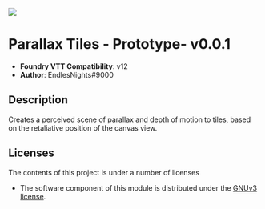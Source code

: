 ![](https://img.shields.io/badge/Foundry-v12-informational)

# Parallax Tiles - Prototype- v0.0.1
* **Foundry VTT Compatibility**: v12
* **Author**: EndlesNights#9000

## Description
Creates a perceived scene of parallax and depth of motion to tiles, based on the retaliative position of the canvas view.

## Licenses
The contents of this project is under a number of licenses
* The software component of this module is distributed under the [GNUv3 license](https://github.com/EndlesNights/parallax-tiles/blob/main/LICENSE.txt).

